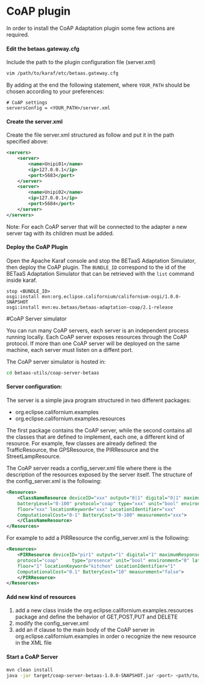 # CoAP plugin
In order to install the CoAP Adaptation plugin some few actions are required.

#### Edit the betaas.gateway.cfg
Include the path to the plugin configuration file (server.xml)
```sh
vim /path/to/karaf/etc/betaas.gateway.cfg
```
By adding at the end the following statement, where `YOUR_PATH` should be chosen according to your preferences:
```
# CoAP settings
serversConfig = <YOUR_PATH>/server.xml
```

#### Create the server.xml 
Create the file server.xml structured as follow and put it in the path specified above:
```xml
<servers>
	<server>
	    <name>Unipi01</name>
	    <ip>127.0.0.1</ip>
	    <port>5683</port>
	</server>
	<server>
	    <name>Unipi02</name>
	    <ip>127.0.0.1</ip>
	    <port>5684</port>
	</server>
</servers>
```

Note: For each CoAP server that will be connected to the adapter a new server tag with its children must be added.

#### Deploy the CoAP Plugin

Open the Apache Karaf console and stop the BETaaS Adaptation Simulator, then deploy the CoAP plugin. The `BUNDLE_ID` correspond to the id of the BETaaS Adaptation Simulator that can be retrieved with the `list` command inside karaf.

```
stop <BUNDLE_ID>
osgi:install mvn:org.eclipse.californium/californium-osgi/1.0.0-SNAPSHOT
osgi:install mvn:eu.betaas/betaas-adaptation-coap/2.1-release
```

#CoAP Server simulator

You can run many CoAP servers, each server is an independent process running locally. Each CoAP server exposes resources through the CoAP protocol. If more than one CoAP server will be deployed on the same machine, each server must listen on a diffent port.

The CoAP server simulator is hosted in:
```sh
cd betaas-utils/coap-server-betaas
```
#### Server configuration:
The server is a simple java program structured in two different packages:

- org.eclipse.californium.examples 
- org.eclipse.californium.examples.resources 

The first package contains the CoAP server, while the second contains all the classes that are defined to implement, each one, a different kind of resource. For example, few classes are already defined: the TrafficResource, the GPSResource, the PIRResource and the StreetLampResource. 

The CoAP server reads a config_server.xml file where there is the description of the resources exposed by the server itself. The structure of the config_server.xml is the following:
```xml
<Resources>
    <ClassNameResource deviceID="xxx" output="0|1" digital="0|1" maximumResponseTime="xxx" memoryStatus="xxx"
    batteryLevel="0-100" protocol="coap" type="xxx" unit="bool" environment="0" latitude="xxx" longitude="xxx" altitude="xxx" 
	floor="xxx" locationKeyword="xxx" LocationIdentifier="xxx"	
    ComputationalCost="0-1" BatteryCost="0-100" measurement="xxx">
    </ClassNameResource>
</Resources>
```
For example to add a PIRResource the config_server.xml is the following:

```xml
<Resources>
	<PIRResource deviceID="pir1" output="1" digital="1" maximumResponseTime="1" memoryStatus="50" batteryLevel="100"
	protocol="coap" 	type="presence" unit="bool" environment="0" latitude="40" longitude="10" altitude="7" 
	floor="1" locationKeyword="kitchen" LocationIdentifier="1"	
    ComputationalCost="0.1" BatteryCost="10" measurement="false">
    </PIRResource>
</Resources>
```
#### Add new kind of resources
1. add a new class inside the org.eclipse.californium.examples.resources package and define the behavior of GET,POST,PUT and DELETE
2. modify the config_server.xml
3. add an if clause to the main body of the CoAP server in org.eclipse.californium.examples in order o recognize the new resource in the XML file

#### Start a CoAP Server
```sh
mvn clean install
java -jar target/coap-server-betaas-1.0.0-SNAPSHOT.jar <port> <path/to/config_server.xml>
```
